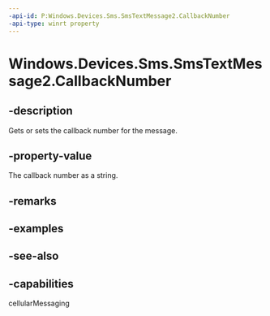```yaml
---
-api-id: P:Windows.Devices.Sms.SmsTextMessage2.CallbackNumber
-api-type: winrt property
---
```


<!-- Property syntax
public string CallbackNumber { get;  set; }
-->

# Windows.Devices.Sms.SmsTextMessage2.CallbackNumber

## -description
Gets or sets the callback number for the message.

## -property-value
The callback number as a string.

## -remarks

## -examples

## -see-also


## -capabilities
cellularMessaging